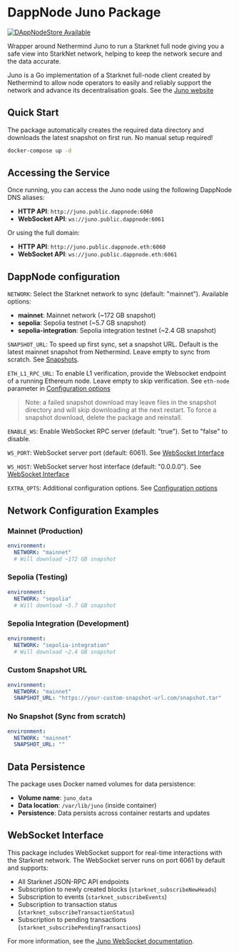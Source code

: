# DappNode Juno Package

[![DAppNodeStore Available](https://img.shields.io/badge/DAppNodeStore-Available-brightgreen.svg)](http://my.dappnode/#/installer/juno.public.dappnode.eth)

Wrapper around Nethermind Juno to run a Starknet full node giving you a safe view into StarkNet network, helping to keep the network secure and the data accurate.

Juno is a Go implementation of a Starknet full-node client created by Nethermind to allow node operators to easily and reliably support the network and advance its decentralisation goals. See the [Juno website](https://juno.nethermind.io/)

## Quick Start

The package automatically creates the required data directory and downloads the latest snapshot on first run. No manual setup required!

```bash
docker-compose up -d
```

## Accessing the Service

Once running, you can access the Juno node using the following DappNode DNS aliases:

- **HTTP API**: `http://juno.public.dappnode:6060`
- **WebSocket API**: `ws://juno.public.dappnode:6061`

Or using the full domain:
- **HTTP API**: `http://juno.public.dappnode.eth:6060`
- **WebSocket API**: `ws://juno.public.dappnode.eth:6061`

## DappNode configuration

`NETWORK`: Select the Starknet network to sync (default: "mainnet"). Available options:

- **mainnet**: Mainnet network (~172 GB snapshot)
- **sepolia**: Sepolia testnet (~5.7 GB snapshot)
- **sepolia-integration**: Sepolia integration testnet (~2.4 GB snapshot)

`SNAPSHOT_URL`: To speed up first sync, set a snapshot URL. Default is the latest mainnet snapshot from Nethermind. Leave empty to sync from scratch. See [Snapshots](https://juno.nethermind.io/snapshots). 

`ETH_L1_RPC_URL`: To enable L1 verification, provide the Websocket endpoint of a running Ethereum node. Leave empty to skip verification. See `eth-node` parameter in [Configuration options](https://juno.nethermind.io/configuring#configuration-options)

> Note: a failed snapshot download may leave files in the snapshot directory and will skip downloading at the next restart. To force a snapshot download, delete the package and reinstall. 

`ENABLE_WS`: Enable WebSocket RPC server (default: "true"). Set to "false" to disable.

`WS_PORT`: WebSocket server port (default: 6061). See [WebSocket Interface](https://juno.nethermind.io/websocket)

`WS_HOST`: WebSocket server host interface (default: "0.0.0.0"). See [WebSocket Interface](https://juno.nethermind.io/websocket)

`EXTRA_OPTS`: Additional configuration options. See [Configuration options](https://juno.nethermind.io/configuring#configuration-options)

## Network Configuration Examples

### Mainnet (Production)

```yaml
environment:
  NETWORK: "mainnet"
  # Will download ~172 GB snapshot
```

### Sepolia (Testing)

```yaml
environment:
  NETWORK: "sepolia"
  # Will download ~5.7 GB snapshot
```

### Sepolia Integration (Development)

```yaml
environment:
  NETWORK: "sepolia-integration"
  # Will download ~2.4 GB snapshot
```

### Custom Snapshot URL

```yaml
environment:
  NETWORK: "mainnet"
  SNAPSHOT_URL: "https://your-custom-snapshot-url.com/snapshot.tar"
```

### No Snapshot (Sync from scratch)

```yaml
environment:
  NETWORK: "mainnet"
  SNAPSHOT_URL: ""
```

## Data Persistence

The package uses Docker named volumes for data persistence:

- **Volume name**: `juno_data`
- **Data location**: `/var/lib/juno` (inside container)
- **Persistence**: Data persists across container restarts and updates

## WebSocket Interface

This package includes WebSocket support for real-time interactions with the Starknet network. The WebSocket server runs on port 6061 by default and supports:

- All Starknet JSON-RPC API endpoints
- Subscription to newly created blocks (`starknet_subscribeNewHeads`)
- Subscription to events (`starknet_subscribeEvents`)
- Subscription to transaction status (`starknet_subscribeTransactionStatus`)
- Subscription to pending transactions (`starknet_subscribePendingTransactions`)

For more information, see the [Juno WebSocket documentation](https://juno.nethermind.io/websocket).
